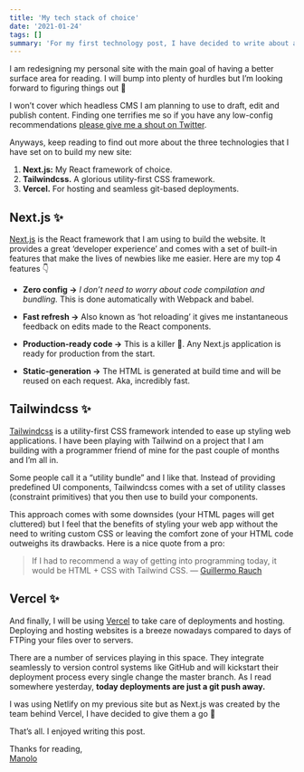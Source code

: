 ```yaml
---
title: 'My tech stack of choice'
date: '2021-01-24'
tags: []
summary: 'For my first technology post, I have decided to write about a book about philosophy. Hang in there with me. I am reading Zen and the Art of Motorcycle Maintenance by the great Robert M. Pirsig.'
---
```


I am redesigning my personal site with the main goal of having a better surface area for reading. I will bump into plenty of hurdles but I’m looking forward to figuring things out 🚀

I won’t cover which headless CMS I am planning to use to draft, edit and publish content. Finding one terrifies me so if you have any low-config recommendations [please give me a shout on Twitter](https://twitter.com/recio_sjogren).

Anyways, keep reading to find out more about the three technologies that I have set on to build my new site:

1. **Next.js:** My React framework of choice.
2. **Tailwindcss.** A glorious utility-first CSS framework.
3. **Vercel.** For hosting and seamless git-based deployments.

## Next.js ✨

[Next.js](https://nextjs.org/) is the React framework that I am using to build the website. It provides a great ‘developer experience’ and comes with a set of built-in features that make the lives of newbies like me easier. Here are my top 4 features 👇

- **Zero config →** _I don’t need to worry about code compilation and bundling._ This is done automatically with Webpack and babel.

- **Fast refresh →** Also known as ‘hot reloading’ it gives me instantaneous feedback on edits made to the React components.

- **Production-ready code →** This is a killer 🙂. Any Next.js application is ready for production from the start.

- **Static-generation →** The HTML is generated at build time and will be reused on each request. Aka, incredibly fast.

## Tailwindcss ✨

[Tailwindcss](https://tailwindcss.com/) is a utility-first CSS framework intended to ease up styling web applications. I have been playing with Tailwind on a project that I am building with a programmer friend of mine for the past couple of months and I’m all in.

Some people call it a “utility bundle” and I like that. Instead of providing predefined UI components, Tailwindcss comes with a set of utility classes (constraint primitives) that you then use to build your components.

This approach comes with some downsides (your HTML pages will get cluttered) but I feel that the benefits of styling your web app without the need to writing custom CSS or leaving the comfort zone of your HTML code outweighs its drawbacks. Here is a nice quote from a pro:

> If I had to recommend a way of getting into programming today, it would be HTML + CSS with Tailwind CSS.
> — [Guillermo Rauch](https://twitter.com/rauchg)

## Vercel ✨

And finally, I will be using [Vercel](https://vercel.com/) to take care of deployments and hosting. Deploying and hosting websites is a breeze nowadays compared to days of FTPing your files over to servers.

There are a number of services playing in this space. They integrate seamlessly to version control systems like GitHub and will kickstart their deployment process every single change the master branch. As I read somewhere yesterday, **today deployments are just a git push away.**

I was using Netlify on my previous site but as Next.js was created by the team behind Vercel, I have decided to give them a go 👋

That’s all. I enjoyed writing this post.

Thanks for reading,  
[Manolo](https://twitter.com/recio_sjogren)
